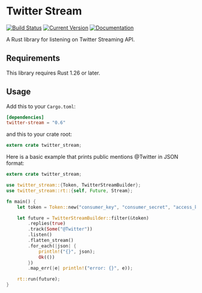 # Twitter Stream

[![Build Status](https://travis-ci.org/tesaguri/twitter-stream-rs.svg?branch=master)](https://travis-ci.org/tesaguri/twitter-stream-rs/)
[![Current Version](https://img.shields.io/crates/v/twitter-stream.svg)](https://crates.io/crates/twitter-stream)
[![Documentation](https://docs.rs/twitter-stream/badge.svg)](https://docs.rs/twitter-stream/)

A Rust library for listening on Twitter Streaming API.

## Requirements

This library requires Rust 1.26 or later.

## Usage

Add this to your `Cargo.toml`:

```toml
[dependencies]
twitter-stream = "0.6"
```

and this to your crate root:

```rust
extern crate twitter_stream;
```

Here is a basic example that prints public mentions @Twitter in JSON format:

```rust
extern crate twitter_stream;

use twitter_stream::{Token, TwitterStreamBuilder};
use twitter_stream::rt::{self, Future, Stream};

fn main() {
    let token = Token::new("consumer_key", "consumer_secret", "access_key", "access_secret");

    let future = TwitterStreamBuilder::filter(&token)
        .replies(true)
        .track(Some("@Twitter"))
        .listen()
        .flatten_stream()
        .for_each(|json| {
            println!("{}", json);
            Ok(())
        })
        .map_err(|e| println!("error: {}", e));

    rt::run(future);
}
```
